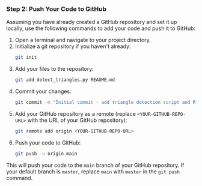
### Step 2: Push Your Code to GitHub

Assuming you have already created a GitHub repository and set it up locally, use the following commands to add your code and push it to GitHub:

1. Open a terminal and navigate to your project directory.
2. Initialize a git repository if you haven't already:
    ```sh
    git init
    ```
3. Add your files to the repository:
    ```sh
    git add detect_triangles.py README.md
    ```
4. Commit your changes:
    ```sh
    git commit -m "Initial commit - add triangle detection script and README"
    ```
5. Add your GitHub repository as a remote (replace `<YOUR-GITHUB-REPO-URL>` with the URL of your GitHub repository):
    ```sh
    git remote add origin <YOUR-GITHUB-REPO-URL>
    ```
6. Push your code to GitHub:
    ```sh
    git push -u origin main
    ```

This will push your code to the `main` branch of your GitHub repository. If your default branch is `master`, replace `main` with `master` in the `git push` command.
